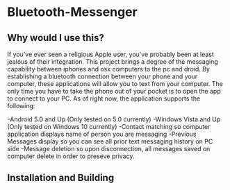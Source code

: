 # Bluetooth-Messenger


##    Why would I use this?


If you've ever seen a religious Apple user, you've probably been at least jealous
of their integration. This project brings a degree of the messaging capability
between iphones and osx computers to the pc and droid. By establishing a bluetooth
connection between your phone and your computer, these applications will allow you
to text from your computer. The only time you have to take the phone out of your pocket
is to open the app to connect to your PC. As of right now, the application supports
the following:

-Android 5.0 and Up (Only tested on 5.0 currently)
-Windows Vista and Up (Only tested on Windows 10 currently)
-Contact matching so computer application displays name of person you are messaging
-Previous Messages display so you can see all prior text messaging history on PC side
-Message deletion so upon disconnection, all messages saved on computer delete in order
	to preseve privacy.
	
	
##    Installation and Building
